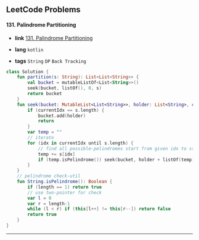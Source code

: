 ## LeetCode Problems



#### 131. Palindrome Partitioning

- **link**  [131. Palindrome Partitioning](https://leetcode.com/problems/palindrome-partitioning/)

- **lang**  `kotlin` 
- **tags**  `String` `DP` `Back Tracking`

```kotlin
class Solution {
    fun partition(s: String): List<List<String>> {
        val bucket = mutableListOf<List<String>>()
        seek(bucket, listOf(), 0, s)
        return bucket
    }
    fun seek(bucket: MutableList<List<String>>, holder: List<String>, currentIdx: Int, s: String) {
        if (currentIdx == s.length) {
            bucket.add(holder)
            return
        }
        var temp = ""
        // iterate
        for (idx in currentIdx until s.length) {
            // find all possible-pelindromes start from given idx to string's length
            temp += s[idx]
            if (temp.isPelindrome()) seek(bucket, holder + listOf(temp), idx + 1, s)
        }
    }
    // pelindrome check-util
    fun String.isPelindrome(): Boolean {
        if (length == 1) return true
        // use two-pointer for check 
        var l = 0
        var r = length-1
        while (l < r) if (this[l++] != this[r--]) return false
        return true
    }
}
```

---

